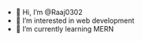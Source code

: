 - 👋 Hi, I’m @Raaj0302
- 👀 I’m interested in web development
- 🌱 I’m currently learning MERN


<!---
Raaj0302/Raaj0302 is a ✨ special ✨ repository because its `README.md` (this file) appears on your GitHub profile.
You can click the Preview link to take a look at your changes.
--->
